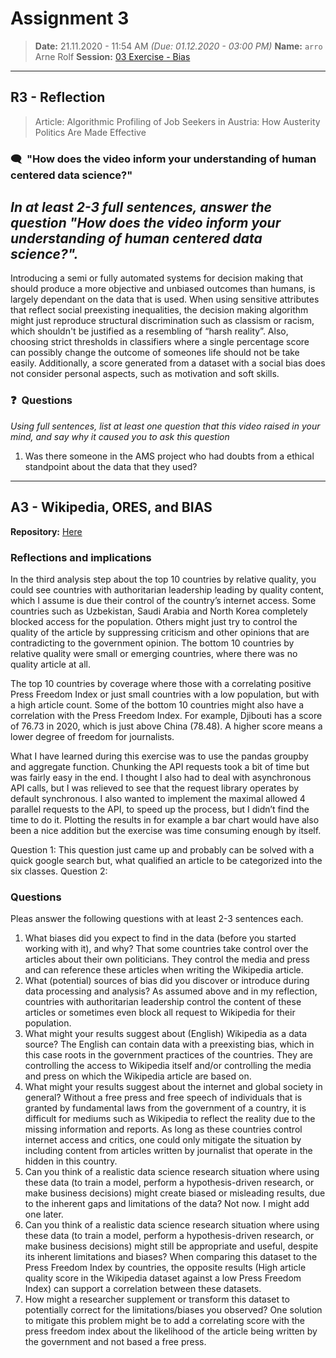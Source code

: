 # Assignment 3
> **Date:** 21.11.2020 - 11:54 AM *(Due: 01.12.2020 - 03:00 PM)*
> **Name:** `arro` Arne Rolf
> **Session:** [03 Exercise - Bias](https://github.com/FUB-HCC/hcds-winter-2020/wiki/03_exercise)   
----

## R3 - Reflection
> Article: Algorithmic Profiling of Job Seekers in Austria: How Austerity Politics Are Made Effective

### 🗨️&nbsp; "How does the video inform your understanding of human centered data science?"  
_In at least 2-3 full sentences, answer the question "How does the video inform your understanding of human centered data science?"._
---
Introducing a semi or fully automated systems for decision making that should produce a more objective and unbiased outcomes than humans, is largely dependant on the data that is used. When using sensitive attributes that reflect social preexisting inequalities, the decision making algorithm might just reproduce structural discrimination such as classism or racism, which shouldn't be justified as a resembling of “harsh reality”.
Also, choosing strict thresholds in classifiers where a single percentage score can possibly change the outcome of someones life should not be take easily.
Additionally, a score generated from a dataset with a social bias does not consider personal aspects, such as motivation and soft skills.




### ❓&nbsp; Questions
_Using full sentences, list at least one question that this video raised in your mind, and say why it caused you to ask this question_

1. Was there someone in the AMS project who had doubts from a ethical standpoint about the data that they used?

***

## A3 - Wikipedia, ORES, and BIAS

**Repository:** [Here](https://github.com/Arne117/A3-hcds-hcc-bias)

### Reflections and implications

In the third analysis step about the top 10 countries by relative quality, you could see countries with authoritarian leadership leading by quality content, which I assume is due their control of the country’s internet access. Some countries such as Uzbekistan, Saudi Arabia and North Korea completely blocked access for the population. Others might just try to control the quality of the article by suppressing criticism and other opinions that are contradicting to the government opinion. The bottom 10 countries by relative quality were small or emerging countries, where there was no quality article at all.


The top 10 countries by coverage where those with a correlating positive Press Freedom Index or just small countries with a low population, but with a high article count. Some of the bottom 10 countries might also have a correlation with the Press Freedom Index. For example, Djibouti has a score of 76.73 in 2020, which is just above China (78.48). A higher score means a lower degree of freedom for journalists.


What I have learned during this exercise was to use the pandas groupby and aggregate function. Chunking the API requests took a bit of time but was fairly easy in the end. I thought I also had to deal with asynchronous API calls, but I was relieved to see that the request library operates by default synchronous. I also wanted to implement the maximal allowed 4 parallel requests to the API, to speed up the process, but I didn’t find the time to do it. Plotting the results in for example a bar chart would have also been a nice addition but the exercise was time consuming enough by itself.


Question 1: This question just came up and probably can be solved with a quick google search but, what qualified an article to be categorized into the six classes. 
Question 2:


### Questions

Pleas answer the following questions with at least 2-3 sentences each.

1. What biases did you expect to find in the data (before you started working with it), and why?
    That some countries take control over the articles about their own politicians. They control the media and press and can reference these articles when writing the Wikipedia article. 
1. What (potential) sources of bias did you discover or introduce during data processing and analysis?
    As assumed above and in my reflection, countries with authoritarian leadership control the content of these articles or sometimes even block all request to Wikipedia for their population.
1. What might your results suggest about (English) Wikipedia as a data source?
    The English can contain data with a preexisting bias, which in this case roots in the government practices of the countries. They are controlling the access to Wikipedia itself and/or controlling the media and press on which the Wikipedia article are based on. 
1. What might your results suggest about the internet and global society in general?
    Without a free press and free speech of individuals that is granted by fundamental laws from the government of a country, it is difficult for mediums such as Wikipedia to reflect the reality due to the missing information and reports. As long as these countries control internet access and critics, one could only mitigate the situation by including content from articles written by journalist that operate in the hidden in this country.
1. Can you think of a realistic data science research situation where using these data (to train a model, perform a hypothesis-driven research, or make business decisions) might create biased or misleading results, due to the inherent gaps and limitations of the data?
    Not now. I might add one later.
1. Can you think of a realistic data science research situation where using these data (to train a model, perform a hypothesis-driven research, or make business decisions) might still be appropriate and useful, despite its inherent limitations and biases?
    When comparing this dataset to the Press Freedom Index by countries, the opposite results (High article quality score in the Wikipedia dataset against a low Press Freedom Index) can support a correlation between these datasets.
1. How might a researcher supplement or transform this dataset to potentially correct for the limitations/biases you observed?
    One solution to mitigate this problem might be to add a correlating score with the press freedom index about the likelihood of the article being written by the government and not based a free press.